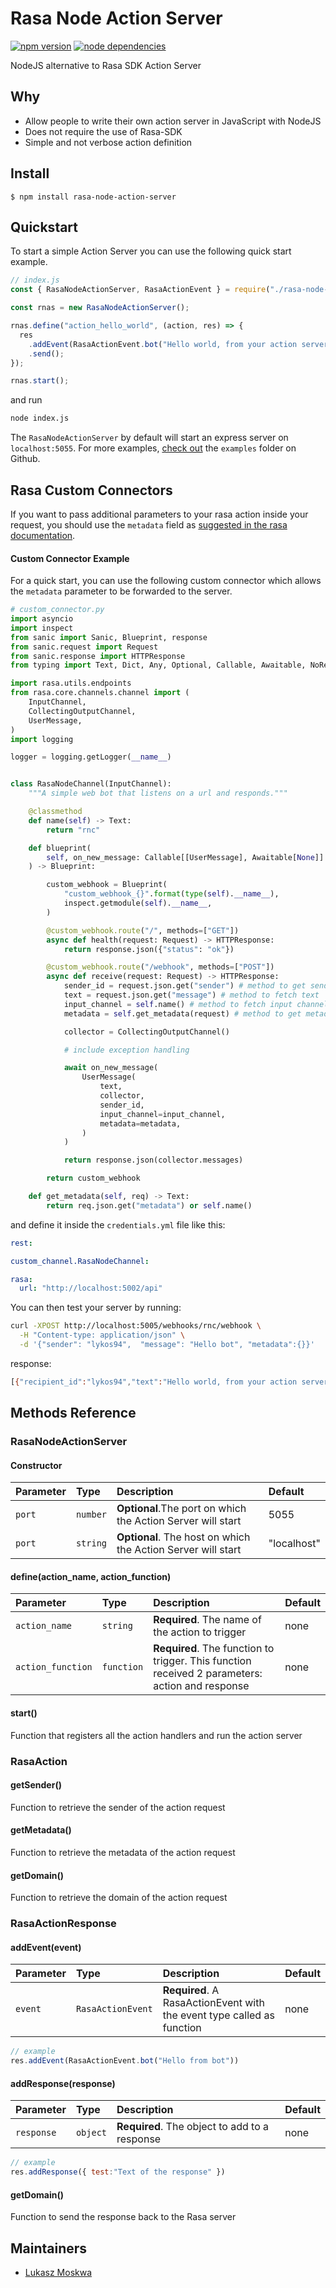 # Rasa Node Action Server

[![npm version](https://img.shields.io/npm/v/rasa-node-action-server)](https://www.npmjs.com/package/rasa-node-action-server) [![node dependencies](https://img.shields.io/david/Lykos94/rasa-node-action-server)](https://www.npmjs.com/package/rasa-node-action-server)

NodeJS alternative to Rasa SDK Action Server

## Why

- Allow people to write their own action server in JavaScript with NodeJS
- Does not require the use of Rasa-SDK
- Simple and not verbose action definition

## Install

```
$ npm install rasa-node-action-server
```

## Quickstart

To start a simple Action Server you can use the following quick start example.

```js
// index.js
const { RasaNodeActionServer, RasaActionEvent } = require("./rasa-node-action-server");

const rnas = new RasaNodeActionServer();

rnas.define("action_hello_world", (action, res) => {
  res
    .addEvent(RasaActionEvent.bot("Hello world, from your action server"))
    .send();
});

rnas.start();
```

and run

```bash
node index.js
```

The `RasaNodeActionServer` by default will start an express server on `localhost:5055`. For more examples, [check out](https://github.com/Lykos94/rasa-node-action-server/tree/master/examples) the `examples` folder on Github.

## Rasa Custom Connectors

If you want to pass additional parameters to your rasa action inside your request, you should use the `metadata` field as [suggested in the rasa documentation](https://rasa.com/docs/rasa/connectors/custom-connectors/).

#### Custom Connector Example

For a quick start, you can use the following custom connector which allows the `metadata` parameter to be forwarded to the server.

```python
# custom_connector.py
import asyncio
import inspect
from sanic import Sanic, Blueprint, response
from sanic.request import Request
from sanic.response import HTTPResponse
from typing import Text, Dict, Any, Optional, Callable, Awaitable, NoReturn

import rasa.utils.endpoints
from rasa.core.channels.channel import (
    InputChannel,
    CollectingOutputChannel,
    UserMessage,
)
import logging

logger = logging.getLogger(__name__)


class RasaNodeChannel(InputChannel):
    """A simple web bot that listens on a url and responds."""

    @classmethod
    def name(self) -> Text:
        return "rnc"

    def blueprint(
        self, on_new_message: Callable[[UserMessage], Awaitable[None]]
    ) -> Blueprint:

        custom_webhook = Blueprint(
            "custom_webhook_{}".format(type(self).__name__),
            inspect.getmodule(self).__name__,
        )

        @custom_webhook.route("/", methods=["GET"])
        async def health(request: Request) -> HTTPResponse:
            return response.json({"status": "ok"})

        @custom_webhook.route("/webhook", methods=["POST"])
        async def receive(request: Request) -> HTTPResponse:
            sender_id = request.json.get("sender") # method to get sender_id
            text = request.json.get("message") # method to fetch text
            input_channel = self.name() # method to fetch input channel
            metadata = self.get_metadata(request) # method to get metadata

            collector = CollectingOutputChannel()

            # include exception handling

            await on_new_message(
                UserMessage(
                    text,
                    collector,
                    sender_id,
                    input_channel=input_channel,
                    metadata=metadata,
                )
            )

            return response.json(collector.messages)

        return custom_webhook

    def get_metadata(self, req) -> Text:
        return req.json.get("metadata") or self.name()
```

and define it inside the `credentials.yml` file like this:

```yml
rest:

custom_channel.RasaNodeChannel:

rasa:
  url: "http://localhost:5002/api"
```

You can then test your server by running:

```bash
curl -XPOST http://localhost:5005/webhooks/rnc/webhook \
  -H "Content-type: application/json" \
  -d '{"sender": "lykos94",  "message": "Hello bot", "metadata":{}}'
```

response:

```bash
[{"recipient_id":"lykos94","text":"Hello world, from your action server"}]
```

## Methods Reference

### RasaNodeActionServer
#### Constructor

| Parameter | Type     | Description                                                  | Default     |
| :-------- | :------- | :----------------------------------------------------------- | :---------- |
| `port`    | `number` | **Optional**.The port on which the Action Server will start  | 5055        |
| `port`    | `string` | **Optional**. The host on which the Action Server will start | "localhost" |

#### define(action_name, action_function)

| Parameter         | Type       | Description                                                                                     | Default |
| :---------------- | :--------- | :---------------------------------------------------------------------------------------------- | :------ |
| `action_name`     | `string`   | **Required**. The name of the action to trigger                                                 | none    |
| `action_function` | `function` | **Required**. The function to trigger. This function received 2 parameters: action and response | none    |

#### start()

Function that registers all the action handlers and run the action server

### RasaAction

#### getSender()

Function to retrieve the sender of the action request

#### getMetadata()

Function to retrieve the metadata of the action request

#### getDomain()

Function to retrieve the domain of the action request


### RasaActionResponse

#### addEvent(event)

| Parameter | Type              | Description                                                            | Default |
| :-------- | :---------------- | :--------------------------------------------------------------------- | :------ |
| `event`   | `RasaActionEvent` | **Required**. A RasaActionEvent with the event type called as function | none    |

```js
// example
res.addEvent(RasaActionEvent.bot("Hello from bot"))
```

#### addResponse(response)

| Parameter  | Type     | Description                                   | Default |
| :--------- | :------- | :-------------------------------------------- | :------ |
| `response` | `object` | **Required**. The object to add to a response | none    |

```js
// example
res.addResponse({ test:"Text of the response" })
```

#### getDomain()

Function to send the response back to the Rasa server

## Maintainers

- [Lukasz Moskwa](https://github.com/Lykos94)
